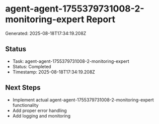 # agent-agent-1755379731008-2-monitoring-expert Report

Generated: 2025-08-18T17:34:19.208Z

## Status
- Task: agent-agent-1755379731008-2-monitoring-expert
- Status: Completed
- Timestamp: 2025-08-18T17:34:19.208Z

## Next Steps
- Implement actual agent-agent-1755379731008-2-monitoring-expert functionality
- Add proper error handling
- Add logging and monitoring
